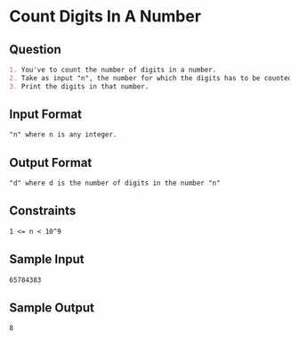 # Count Digits In A Number

## Question

```markdown
1. You've to count the number of digits in a number.
2. Take as input "n", the number for which the digits has to be counted.
3. Print the digits in that number.
```

## Input Format

```markdown
"n" where n is any integer.
```

## Output Format

```markdown
"d" where d is the number of digits in the number "n"
```

## Constraints

```markdown
1 <= n < 10^9
```

## Sample Input

```markdown
65784383
```

## Sample Output

```markdown
8
```
